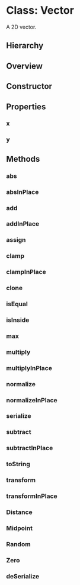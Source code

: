 # Class: Vector

A 2D vector.

## Hierarchy

<Hierarchy
  :implement="[
    {name: 'Serializable', link: '../interfaces/serializable.html'}
  ]"
/>

## Overview

<Overview :data="data" />

## Constructor

<Method type="constructor">
  <template v-slot:signature>
    new Vector(<strong>xOrDOMPoint: </strong><em>number | <a href="https://developer.mozilla.org/en-US/docs/Web/API/DOMPoint">DOMPoint</a><ExternalLinkIcon /></em>,
    <strong>y?: </strong><em>number</em>):
    <em><Ref to="#class-vector">Vector</Ref></em>
  </template>
  <template v-slot:params>
    <Param name="xOrDOMPoint">
      <em>number | <a href="https://developer.mozilla.org/en-US/docs/Web/API/DOMPoint">DOMPoint</a><ExternalLinkIcon /></em>
    </Param>
    <Param name="y?">
      <em>number</em>
    </Param>
  </template>
</Method>

## Properties

### x

<Property type="property" name="x">
  <template v-slot:type>
    <em>number</em>
  </template>
</Property>

### y

<Property type="property" name="y">
  <template v-slot:type>
    <em>number</em>
  </template>
</Property>

## Methods

### abs

<Method type="method">
  <template v-slot:signature>
    abs():
    <em><Ref to="#class-vector">Vector</Ref></em>
  </template>
  <template v-slot:desc>
    Performs Math.abs() on both the co-ordinates and returns a new Vector instance.
  </template>
</Method>

### absInPlace

<Method type="method">
  <template v-slot:signature>
    absInPlace():
    <em><Ref to="#class-vector">Vector</Ref></em>
  </template>
  <template v-slot:desc>
    Performs Math.abs() on both the co-ordinates in-place.
  </template>
</Method>

### add

<Method type="method" multiple-sig="true">
  <template v-slot:signature>
    add(<strong>vector: </strong><em><Ref to="#class-vector">Vector</Ref></em>):
    <em><Ref to="#class-vector">Vector</Ref></em><br/>
    &nbsp;add(<strong>scalar: </strong><em>number</em>):
    <em><Ref to="#class-vector">Vector</Ref></em><br/>
    &nbsp;add(<strong>x: </strong><em>number</em>, <strong>y: </strong><em>number</em>):
    <em><Ref to="#class-vector">Vector</Ref></em>
  </template>
</Method>

### addInPlace

<Method type="method" multiple-sig="true">
  <template v-slot:signature>
    addInPlace(<strong>vector: </strong><em><Ref to="#class-vector">Vector</Ref></em>):
    <em><Ref to="#class-vector">Vector</Ref></em><br/>
    &nbsp;addInPlace(<strong>scalar: </strong><em>number</em>):
    <em><Ref to="#class-vector">Vector</Ref></em><br/>
    &nbsp;addInPlace(<strong>x: </strong><em>number</em>, <strong>y: </strong><em>number</em>):
    <em><Ref to="#class-vector">Vector</Ref></em>
  </template>
</Method>

### assign

<Method type="method" multiple-sig="true">
  <template v-slot:signature>
    assign(<strong>vector: </strong><em><Ref to="#class-vector">Vector</Ref></em>):
    <em><Ref to="#class-vector">Vector</Ref></em><br/>
    &nbsp;assign(<strong>scalar: </strong><em>number</em>):
    <em><Ref to="#class-vector">Vector</Ref></em><br/>
    &nbsp;assign(<strong>x: </strong><em>number</em>, <strong>y: </strong><em>number</em>):
    <em><Ref to="#class-vector">Vector</Ref></em>
  </template>
</Method>

### clamp

<Method type="method" multiple-sig="true">
  <template v-slot:signature>
    clamp(<strong>min: </strong><em>number</em>, <strong>max: </strong><em>number</em>):
    <em><Ref to="#class-vector">Vector</Ref></em><br/>
    &nbsp;clamp(<strong>minX: </strong><em>number</em>, <strong>maxX: </strong><em>number</em>,
    <strong>minY: </strong><em>number</em>, <strong>maxY: </strong><em>number</em>):
    <em><Ref to="#class-vector">Vector</Ref></em>
  </template>
</Method>

### clampInPlace

<Method type="method" multiple-sig="true">
  <template v-slot:signature>
    clampInPlace(<strong>min: </strong><em>number</em>, <strong>max: </strong><em>number</em>):
    <em><Ref to="#class-vector">Vector</Ref></em><br/>
    &nbsp;clampInPlace(<strong>minX: </strong><em>number</em>, <strong>maxX: </strong><em>number</em>,
    <strong>minY: </strong><em>number</em>, <strong>maxY: </strong><em>number</em>):
    <em><Ref to="#class-vector">Vector</Ref></em>
  </template>
</Method>

### clone

<Method type="method">
  <template v-slot:signature>
    clone():
    <em><Ref to="#class-vector">Vector</Ref></em>
  </template>
</Method>

### isEqual

<Method type="method">
  <template v-slot:signature>
    isEqual(<strong>vector: </strong><em><Ref to="#class-vector">Vector</Ref></em>, <strong>threshold?: </strong><em>number</em>):
    <em>boolean</em>
  </template>
</Method>

### isInside

<Method type="method" multiple-sig="true">
  <template v-slot:signature>
    isInside(<strong>start: </strong><em><Ref to="#class-vector">Vector</Ref></em>,
    <strong>end: </strong><em><Ref to="#class-vector">Vector</Ref></em>):
    <em>boolean</em><br/>
    &nbsp;isInside(<strong>x1: </strong><em>number</em>, <strong>y1: </strong><em>number</em>,
    <strong>x2: </strong><em>number</em>, <strong>y2: </strong><em>number</em>):
    <em>boolean</em><br/>
  </template>
  <template v-slot:desc>
    If the vector is inside the specified rectangle.
  </template>
</Method>

### max

<Method type="method">
  <template v-slot:signature>
    max():
    <em>number</em>
  </template>
  <template v-slot:desc>
    Max of both the co-ordinates.
  </template>
</Method>

### multiply

<Method type="method" multiple-sig="true">
  <template v-slot:signature>
    multiply(<strong>vector: </strong><em><Ref to="#class-vector">Vector</Ref></em>):
    <em><Ref to="#class-vector">Vector</Ref></em><br/>
    &nbsp;multiply(<strong>scalar: </strong><em>number</em>):
    <em><Ref to="#class-vector">Vector</Ref></em><br/>
    &nbsp;multiply(<strong>x: </strong><em>number</em>, <strong>y: </strong><em>number</em>):
    <em><Ref to="#class-vector">Vector</Ref></em>
  </template>
</Method>

### multiplyInPlace

<Method type="method" multiple-sig="true">
  <template v-slot:signature>
    multiplyInPlace(<strong>vector: </strong><em><Ref to="#class-vector">Vector</Ref></em>):
    <em><Ref to="#class-vector">Vector</Ref></em><br/>
    &nbsp;multiplyInPlace(<strong>scalar: </strong><em>number</em>):
    <em><Ref to="#class-vector">Vector</Ref></em><br/>
    &nbsp;multiplyInPlace(<strong>x: </strong><em>number</em>, <strong>y: </strong><em>number</em>):
    <em><Ref to="#class-vector">Vector</Ref></em>
  </template>
</Method>

### normalize

<Method type="method" multiple-sig="true">
  <template v-slot:signature>
    normalize(<strong>min: </strong><em>number</em>, <strong>max: </strong><em>number</em>):
    <em><Ref to="#class-vector">Vector</Ref></em><br/>
    &nbsp;normalize(<strong>minX: </strong><em>number</em>, <strong>maxX: </strong><em>number</em>,
    <strong>minY: </strong><em>number</em>, <strong>maxY: </strong><em>number</em>):
    <em><Ref to="#class-vector">Vector</Ref></em>
  </template>
</Method>

### normalizeInPlace

<Method type="method" multiple-sig="true">
  <template v-slot:signature>
    normalizeInPlace(<strong>min: </strong><em>number</em>, <strong>max: </strong><em>number</em>):
    <em><Ref to="#class-vector">Vector</Ref></em><br/>
    &nbsp;normalizeInPlace(<strong>minX: </strong><em>number</em>, <strong>maxX: </strong><em>number</em>,
    <strong>minY: </strong><em>number</em>, <strong>maxY: </strong><em>number</em>):
    <em><Ref to="#class-vector">Vector</Ref></em>
  </template>
</Method>

### serialize

<Method type="method-implementation">
  <template v-slot:signature>
    serialize():
    <em><Ref to="../interfaces/serialized-vector">SerializedVector</Ref></em>
  </template>
  <template v-slot:inherit>
    <Icon valign="bottom" type="implementation" /> of <Ref to="../interfaces/serializable">Serializable</Ref>.<Ref to="../interfaces/serializable#serialize">serialize</Ref>
  </template>
  <template v-slot:return><em><Ref to="../interfaces/serialized-vector">SerializedVector</Ref></em></template>
</Method>

### subtract

<Method type="method" multiple-sig="true">
  <template v-slot:signature>
    subtract(<strong>vector: </strong><em><Ref to="#class-vector">Vector</Ref></em>):
    <em><Ref to="#class-vector">Vector</Ref></em><br/>
    &nbsp;subtract(<strong>scalar: </strong><em>number</em>):
    <em><Ref to="#class-vector">Vector</Ref></em><br/>
    &nbsp;subtract(<strong>x: </strong><em>number</em>, <strong>y: </strong><em>number</em>):
    <em><Ref to="#class-vector">Vector</Ref></em>
  </template>
</Method>

### subtractInPlace

<Method type="method" multiple-sig="true">
  <template v-slot:signature>
    subtractInPlace(<strong>vector: </strong><em><Ref to="#class-vector">Vector</Ref></em>):
    <em><Ref to="#class-vector">Vector</Ref></em><br/>
    &nbsp;subtractInPlace(<strong>scalar: </strong><em>number</em>):
    <em><Ref to="#class-vector">Vector</Ref></em><br/>
    &nbsp;subtractInPlace(<strong>x: </strong><em>number</em>, <strong>y: </strong><em>number</em>):
    <em><Ref to="#class-vector">Vector</Ref></em>
  </template>
</Method>

### toString

<Method type="method">
  <template v-slot:signature>
    toString():
    <em>string</em>
  </template>
</Method>

### transform

<Method type="method">
  <template v-slot:signature>
    transform(<strong>transform: </strong><em><a href="https://developer.mozilla.org/en-US/docs/Web/API/DOMMatrix/DOMMatrix">DOMMatrix</a><ExternalLinkIcon /></em>):
    <em><Ref to="#class-vector">Vector</Ref></em>
  </template>
</Method>

### transformInPlace

<Method type="method">
  <template v-slot:signature>
    transformInPlace(<strong>transform: </strong><em><a href="https://developer.mozilla.org/en-US/docs/Web/API/DOMMatrix/DOMMatrix">DOMMatrix</a><ExternalLinkIcon /></em>):
    <em><Ref to="#class-vector">Vector</Ref></em>
  </template>
</Method>

### Distance

<Method type="method-static" multiple-sig="true">
  <template v-slot:signature>
    Distance(<strong>vector1: </strong><em><Ref to="#class-vector">Vector</Ref></em>,
    <strong>vector2: </strong><em><Ref to="#class-vector">Vector</Ref></em>):
    <em>number</em><br/>
    &nbsp;Distance(<strong>x1: </strong><em>number</em>, <strong>y1: </strong><em>number</em>,
    <strong>x2: </strong><em>number</em>, <strong>y2: </strong><em>number</em>):
    <em>number</em>
  </template>
</Method>

### Midpoint

<Method type="method-static">
  <template v-slot:signature>
    Midpoint(<strong>vector1: </strong><em><Ref to="#class-vector">Vector</Ref></em>,
    <strong>vector2: </strong><em><Ref to="#class-vector">Vector</Ref></em>):
    <em><Ref to="#class-vector">Vector</Ref></em>
  </template>
</Method>

### Random

<Method type="method-static">
  <template v-slot:signature>
    Random(<strong>minX: </strong><em>number</em>, <strong>maxX: </strong><em>number</em>,
    <strong>minY: </strong><em>number</em>, <strong>maxY: </strong><em>number</em>):
    <em><Ref to="#class-vector">Vector</Ref></em>
  </template>
</Method>

### Zero

<Method type="method-static">
  <template v-slot:signature>
    Zero():
    <em><Ref to="#class-vector">Vector</Ref></em>
  </template>
</Method>

### deSerialize

<Method type="method-static">
  <template v-slot:signature>
    deSerialize(<strong>data: </strong><em><Ref to="../interfaces/serialized-vector">SerializedVector</Ref></em>):
    <em><Ref to="#class-vector">Vector</Ref></em>
  </template>
  <template v-slot:params>
    <Param name="data"><em><Ref to="../interfaces/serialized-vector">SerializedVector</Ref></em></Param>
  </template>
  <template v-slot:return><em><Ref to="#class-vector">Vector</Ref></em></template>
</Method>

<script setup>
import data from '../../../../../reflections/api/classes/vector.json';
import Hierarchy from '../../../../../components/api/Hierarchy.vue';
import Overview from '../../../../../components/api/Overview.vue';
import Method from '../../../../../components/api/Method.vue';
import Property from '../../../../../components/api/Property.vue';
import Ref from '../../../../../components/api/Ref.vue';
import Param from '../../../../../components/api/Param.vue';
import Optional from '../../../../../components/api/Optional.vue';
import Function from '../../../../../components/api/Function.vue';
import Icon from '../../../../../components/api/Icon.vue';
import Event from '../../../../../components/api/Event.vue';
</script>
